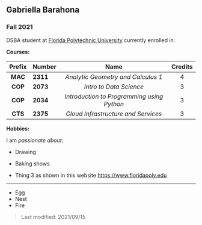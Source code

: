 ## Gabriella Barahona

### Fall 2021

DSBA student at [Florida Polytechnic University](https://www.floridapoly.edu) currently enrolled in: 

**Courses:**

| Prefix    | Number   |Name                                      |Credits|
|:---------:|:---------|:----------------------------------------:|:-----:|
| **MAC**   | **2311** |_Analytic Geometry and Calculus 1_        |  4    | 
| **COP**   | **2073** |_Intro to Data Science_                   |  3    |
| **COP**   | **2034** |_Introduction to Programming using Python_|  3    |
| **CTS**   | **2375** |_Cloud Infrastructure and Services_       |  3    |


**Hobbies:**

I am _passionate about_: 

- Drawing

- Baking shows

- Thing 3 as shown in this website <https://www.floridapoly.edu>
***
- Egg
- Nest
- Fire

> Last modified: 2021/09/15

